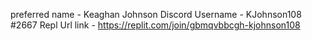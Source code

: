 preferred name - Keaghan Johnson 
Discord Username - KJohnson108 #2667 
Repl Url link - https://replit.com/join/gbmqvbbcgh-kjohnson108